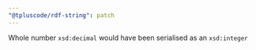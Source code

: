```yaml
---
"@tpluscode/rdf-string": patch
---
```


Whole number `xsd:decimal` would have been serialised as an `xsd:integer`
